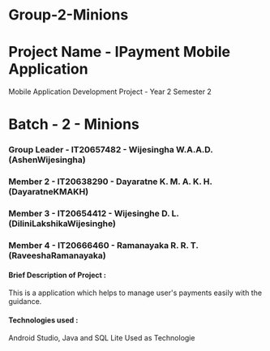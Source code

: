 # Group-2-Minions

# Project Name - IPayment Mobile Application

Mobile Application Development Project - Year 2 Semester 2

# Batch - 2 - Minions
### Group Leader - IT20657482 - Wijesingha W.A.A.D. (AshenWijesingha)
### Member 2 - IT20638290 - Dayaratne K. M. A. K. H. (DayaratneKMAKH)
### Member 3 - IT20654412 - Wijesinghe D. L. (DiliniLakshikaWijesinghe)
### Member 4 - IT20666460 - Ramanayaka R. R. T. (RaveeshaRamanayaka)

#### Brief Description of Project : 
This is a application which helps to manage user's payments easily with the guidance.

#### Technologies used :
Android Studio, Java and SQL Lite Used as Technologie
